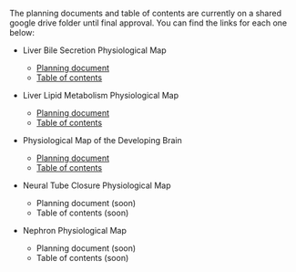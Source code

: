 The planning documents and table of contents are currently on a shared google drive folder until final approval. You can find the links for each one below:

* Liver Bile Secretion Physiological Map
  + [Planning document](https://docs.google.com/document/d/1_x00Ror-EV8pEDRFUV4MJ6fzay1HBCf9H58_49oVh9c/edit)
  + [Table of contents](https://docs.google.com/document/d/1G4j03ydBwOAiwnj68YhTnhv8dkxz7tJPEZyuiV8eH0o/edit)
  
* Liver Lipid Metabolism Physiological Map
  + [Planning document](https://docs.google.com/document/d/1-VOncGb7grbMV_QQjiCr-zBNU4qbhgyL54wK90N2ACw/edit?usp=sharing)
  + [Table of contents](https://docs.google.com/document/d/1hFWCnR2Y_9g1iY4eNmK0Oveae3TbdN7VyUAYF6CmsyQ/edit?usp=sharing)
  
* Physiological Map of the Developing Brain
  + [Planning document](https://docs.google.com/document/d/1svPywN__s13jsntVCDTx3JFblIHT6JKa/edit)
  + [Table of contents](https://docs.google.com/document/d/1nVMoHbBx0mKVQziOJI2hkNpHx_NYoDed/edit)
  
* Neural Tube Closure Physiological Map
  + Planning document (soon)
  + Table of contents (soon)
  
* Nephron Physiological Map
  + Planning document (soon)
  + Table of contents (soon)
  
